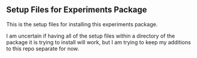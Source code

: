 ## Setup Files for Experiments Package
This is the setup files for installing this experiments package.

I am uncertain if having all of the setup files within a directory of the package it is trying to install will work, but I am trying to keep my additions to this repo separate for now.
